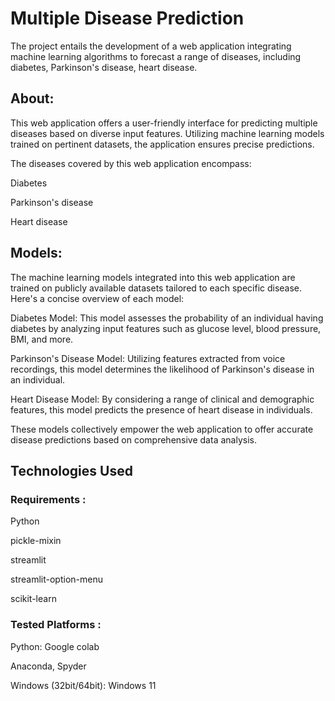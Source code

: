 # Multiple Disease Prediction 

The project entails the development of a web application integrating machine learning algorithms to forecast a range of diseases, including diabetes, Parkinson's disease, heart disease.

## About:
This web application offers a user-friendly interface for predicting multiple diseases based on diverse input features. Utilizing machine learning models trained on pertinent datasets, the application ensures precise predictions.

The diseases covered by this web application encompass:

Diabetes

Parkinson's disease

Heart disease

## Models:
The machine learning models integrated into this web application are trained on publicly available datasets tailored to each specific disease. Here's a concise overview of each model:

Diabetes Model: This model assesses the probability of an individual having diabetes by analyzing input features such as glucose level, blood pressure, BMI, and more.

Parkinson's Disease Model: Utilizing features extracted from voice recordings, this model determines the likelihood of Parkinson's disease in an individual.

Heart Disease Model: By considering a range of clinical and demographic features, this model predicts the presence of heart disease in individuals.

These models collectively empower the web application to offer accurate disease predictions based on comprehensive data analysis.

## Technologies Used

### Requirements :

Python 

pickle-mixin

streamlit

streamlit-option-menu

scikit-learn

### Tested Platforms :

Python: Google colab

Anaconda, Spyder

Windows (32bit/64bit): Windows 11
